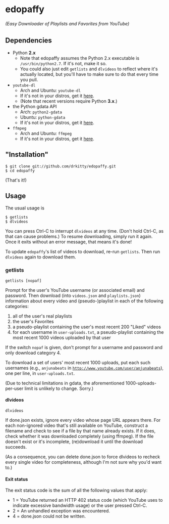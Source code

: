 # edopaffy
###### (Easy Downloader of Playlists and Favorites from YouTube)


## Dependencies

* Python **2.x**
	* Note that edopaffy assumes the Python 2.x executable is <code>/usr/bin/python2.7</code>. If it's not, make it so.
	* You could also just edit <code>getlists</code> and <code>dlvideos</code> to reflect where it's actually located, but you'll have to make sure to do that every time you pull.
* <code>youtube-dl</code>
	* Arch and Ubuntu: <code>youtube-dl</code>
	* If it's not in your distros, get it [here](http://rg3.github.com/youtube-dl/).
	* (Note that recent versions require Python **3.x**.)
* the Python gdata API
	* Arch: <code>python2-gdata</code>
	* Ubuntu: <code>python-gdata</code>
	* If it's not in your distros, get it [here](http://code.google.com/p/gdata-python-client/).
* <code>ffmpeg</code>
	* Arch and Ubuntu: <code>ffmpeg</code>
	* If it's not in your distros, get it [here](http://ffmpeg.org/download.html).

## "Installation"

	$ git clone git://github.com/drkitty/edopaffy.git
	$ cd edopaffy

(That's it!)

## Usage

The usual usage is

	$ getlists
	$ dlvideos

You can press Ctrl-C to interrupt <code>dlvideos</code> at any time. (Don't hold Ctrl-C, as that can cause problems.) To resume downloading, simply run it again. Once it exits without an error message, that means it's done!

To update <code>edopaffy</code>'s list of videos to download, re-run <code>getlists</code>. Then run <code>dlvideos</code> again to download them.

### getlists

	getlists [nopaf]

Prompt for the user's YouTube username (or associated email) and password. Then download (into <code>videos.json</code> and <code>playlists.json</code>) information about every video and (pseudo-)playlist in each of the following categories:

1. all of the user's real playlists
2. the user's Favorites
3. a pseudo-playlist containing the user's most recent 200 "Liked" videos
4. for each username in <code>user-uploads.txt</code>, a pseudo-playlist containing the most recent 1000 videos uploaded by that user

If the switch <code>nopaf</code> is given, don't prompt for a username and password and only download category 4.

To download a set of users' most recent 1000 uploads, put each such usernames (e.g., <code>anjunabeats</code> in <code>http://www.youtube.com/user/anjunabeats</code>), one per line, in <code>user-uploads.txt</code>.

(Due to technical limitations in gdata, the aforementioned 1000-uploads-per-user limit is unlikely to change. Sorry.)


#### dlvideos

	dlvideos

If done.json exists, ignore every video whose page URL appears there. For each non-ignored video that's still available on YouTube, construct a filename and check to see if a file by that name already exists. If it does, check whether it was downloaded completely (using ffmpeg). If the file doesn't exist or it's incomplete, (re)download it until the download succeeds.

(As a consequence, you can delete done.json to force dlvideos to recheck every single video for completeness, although I'm not sure why you'd want to.)

#### Exit status
The exit status code is the sum of all the following values that apply:
* 1 = YouTube returned an HTTP 402 status code (which YouTube uses to indicate excessive bandwidth usage) or the user pressed Ctrl-C.
* 2 = An unhandled exception was encountered.
* 4 = done.json could not be written.
